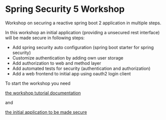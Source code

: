 # Spring Security 5 Workshop

Workshop on securing a reactive spring boot 2 application in multiple steps.

In this workshop an initial application (providing a unsecured rest interface) will be made secure in following steps:

* Add spring security auto configuration (spring boot starter for spring security)
* Customize authentication by adding own user storage
* Add authorization to web and method layer
* Add automated tests for security (authentication and authorization)
* Add a web frontend to initial app using oauth2 login client

To start the workshop you need

[the workshop tutorial documentation](https://andifalk.github.io/spring-security-5-workshop/)

and 

[the initial application to be made secure](https://github.com/andifalk/spring-security-5-workshop/tree/master/00-library-server)

